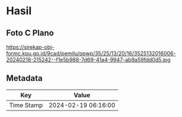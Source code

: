 # Hasil

## Foto C Plano

https://sirekap-obj-formc.kpu.go.id/9cad/pemilu/ppwp/35/25/13/20/16/3525132016006-20240218-215242--f1e5b988-7d69-41a4-9947-ab9a59fdd0d5.jpg


## Metadata

| Key        | Value               |
| ---------- | ------------------- |
| Time Stamp | 2024-02-19 06:16:00 |



